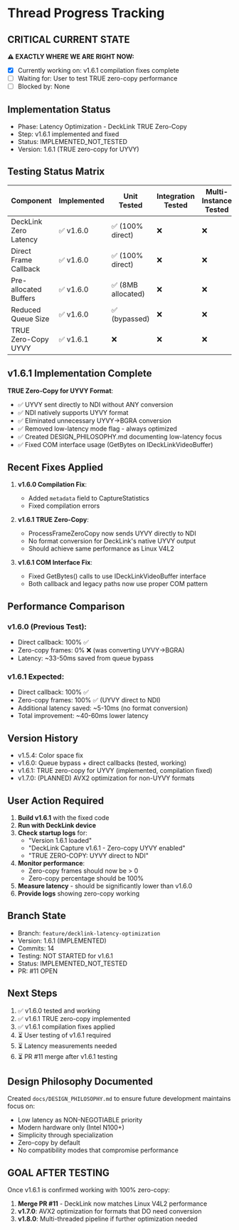 # Thread Progress Tracking

## CRITICAL CURRENT STATE
**⚠️ EXACTLY WHERE WE ARE RIGHT NOW:**
- [x] Currently working on: v1.6.1 compilation fixes complete
- [ ] Waiting for: User to test TRUE zero-copy performance
- [ ] Blocked by: None

## Implementation Status
- Phase: Latency Optimization - DeckLink TRUE Zero-Copy
- Step: v1.6.1 implemented and fixed
- Status: IMPLEMENTED_NOT_TESTED
- Version: 1.6.1 (TRUE zero-copy for UYVY)

## Testing Status Matrix
| Component | Implemented | Unit Tested | Integration Tested | Multi-Instance Tested | 
|-----------|------------|-------------|--------------------|-----------------------|
| DeckLink Zero Latency | ✅ v1.6.0 | ✅ (100% direct) | ❌ | ❌ |
| Direct Frame Callback | ✅ v1.6.0 | ✅ (100% direct) | ❌ | ❌ |
| Pre-allocated Buffers | ✅ v1.6.0 | ✅ (8MB allocated) | ❌ | ❌ |
| Reduced Queue Size | ✅ v1.6.0 | ✅ (bypassed) | ❌ | ❌ |
| TRUE Zero-Copy UYVY | ✅ v1.6.1 | ❌ | ❌ | ❌ |

## v1.6.1 Implementation Complete
**TRUE Zero-Copy for UYVY Format**:
- ✅ UYVY sent directly to NDI without ANY conversion
- ✅ NDI natively supports UYVY format
- ✅ Eliminated unnecessary UYVY→BGRA conversion
- ✅ Removed low-latency mode flag - always optimized
- ✅ Created DESIGN_PHILOSOPHY.md documenting low-latency focus
- ✅ Fixed COM interface usage (GetBytes on IDeckLinkVideoBuffer)

## Recent Fixes Applied
1. **v1.6.0 Compilation Fix**:
   - Added `metadata` field to CaptureStatistics
   - Fixed compilation errors

2. **v1.6.1 TRUE Zero-Copy**:
   - ProcessFrameZeroCopy now sends UYVY directly to NDI
   - No format conversion for DeckLink's native UYVY output
   - Should achieve same performance as Linux V4L2

3. **v1.6.1 COM Interface Fix**:
   - Fixed GetBytes() calls to use IDeckLinkVideoBuffer interface
   - Both callback and legacy paths now use proper COM pattern

## Performance Comparison
### v1.6.0 (Previous Test):
- Direct callback: 100% ✅
- Zero-copy frames: 0% ❌ (was converting UYVY→BGRA)
- Latency: ~33-50ms saved from queue bypass

### v1.6.1 Expected:
- Direct callback: 100% ✅
- Zero-copy frames: 100% ✅ (UYVY direct to NDI)
- Additional latency saved: ~5-10ms (no format conversion)
- Total improvement: ~40-60ms lower latency

## Version History
- v1.5.4: Color space fix
- v1.6.0: Queue bypass + direct callbacks (tested, working)
- v1.6.1: TRUE zero-copy for UYVY (implemented, compilation fixed)
- v1.7.0: (PLANNED) AVX2 optimization for non-UYVY formats

## User Action Required
1. **Build v1.6.1** with the fixed code
2. **Run with DeckLink device** 
3. **Check startup logs** for:
   - "Version 1.6.1 loaded"
   - "DeckLink Capture v1.6.1 - Zero-copy UYVY enabled"
   - "TRUE ZERO-COPY: UYVY direct to NDI"
4. **Monitor performance**:
   - Zero-copy frames should now be > 0
   - Zero-copy percentage should be 100%
5. **Measure latency** - should be significantly lower than v1.6.0
6. **Provide logs** showing zero-copy working

## Branch State
- Branch: `feature/decklink-latency-optimization`
- Version: 1.6.1 (IMPLEMENTED)
- Commits: 14
- Testing: NOT STARTED for v1.6.1
- Status: IMPLEMENTED_NOT_TESTED
- PR: #11 OPEN

## Next Steps
1. ✅ v1.6.0 tested and working
2. ✅ v1.6.1 TRUE zero-copy implemented
3. ✅ v1.6.1 compilation fixes applied
4. ⏳ User testing of v1.6.1 required
5. ⏳ Latency measurements needed
6. ⏳ PR #11 merge after v1.6.1 testing

## Design Philosophy Documented
Created `docs/DESIGN_PHILOSOPHY.md` to ensure future development maintains focus on:
- Low latency as NON-NEGOTIABLE priority
- Modern hardware only (Intel N100+)
- Simplicity through specialization
- Zero-copy by default
- No compatibility modes that compromise performance

## GOAL AFTER TESTING
Once v1.6.1 is confirmed working with 100% zero-copy:
1. **Merge PR #11** - DeckLink now matches Linux V4L2 performance
2. **v1.7.0**: AVX2 optimization for formats that DO need conversion
3. **v1.8.0**: Multi-threaded pipeline if further optimization needed